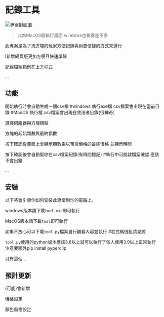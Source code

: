 # 記錄工具

![專案封面圖](https://github.com/miller2415/ToolOfDoc/blob/main/%E6%88%AA%E5%9C%96%202023-12-07%20%E4%B8%8B%E5%8D%884.22.50.png)

> 此為MacOS版執行畫面 windows也長得差不多

此專案是為了洗方塊的玩家方便記錄與用更便捷的方式來進行

!新增網頁版更加方便且快速準確

記錄檔案範例在上方程式

...

## 功能

開始執行時會自動生成一個csv檔 
#windows 執行exe檔 csv檔案會出現在當前目錄 
#MacOS 執行檔 csv檔案會出現在使用者目錄(很神奇)

選擇伺服器與方塊類型

方塊的起始顆數與最終顆數

按下確認後畫面上會顯示顆數乘以預設價格的最終價格 並顯示時間

按下確認後會自動幫你在csv檔案紀錄(有時間標記) #執行中可開啟檔案確認 應該不會出錯

...


## 安裝



以下將會引導你如何安裝此專案到你的電腦上。

windows版本請下載`tool.exe`即可執行

MacOS版本請下載`tool`即可執行

如果不放心可以下載`tool.py`檔案自行觀看內容並執行 #程式碼很亂請見諒


`tool.py`使用的python版本應該3.6以上就可以執行了個人使用3.9以上正常執行
注意要額外pip install pyperclip


只有這個
...

## 預計更新

(可能)會新增

價格設定

顏色風格設定


